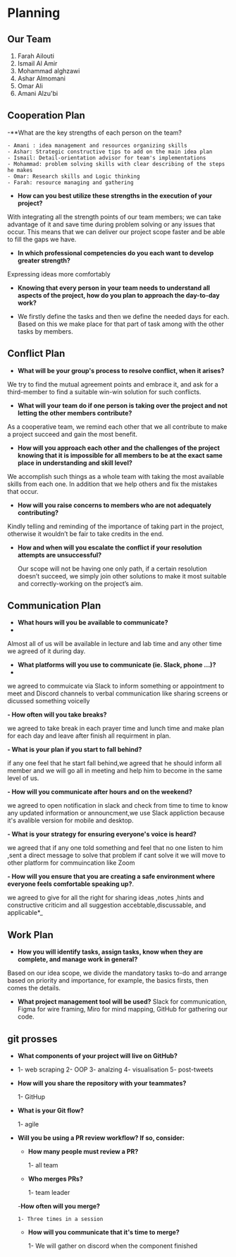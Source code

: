 # Planning

## Our Team

1. Farah Ailouti
2. Ismail Al Amir
3. Mohammad alghzawi
4. Ashar Almomani
5. Omar Ali
6. Amani Alzu'bi

## Cooperation Plan
-**What are the key strengths of each person on the team?

    - Amani : idea management and resources organizing skills
    - Ashar: Strategic constructive tips to add on the main idea plan
    - Ismail: Detail-orientation advisor for team's implementations
    - Mohammad: problem solving skills with clear describing of the steps he makes
    - Omar: Research skills and Logic thinking
    - Farah: resource managing and gathering
    
- **How can you best utilize these strengths in the execution of your project?**

With integrating all the strength points of our team members; we can take advantage of it and save time during problem solving or any issues that occur. This means that we can deliver our project scope faster and be able to fill the gaps we have.

- **In which professional competencies do you each want to develop greater strength?**

Expressing ideas more comfortably 

- **Knowing that every person in your team needs to understand all aspects of the project, how do you plan to approach the day-to-day work?** 

- We firstly define the tasks and then we define the needed days for each. Based on this we make place for that part of task among with the other tasks by members.

## Conflict Plan

- **What will be your group's process to resolve conflict, when it arises?** 

We try to find the mutual agreement points and embrace it, and ask for a third-member to find a suitable win-win solution for such conflicts.

- **What will your team do if one person is taking over the project and not letting the other members contribute?** 

As a cooperative team, we remind each other that we all contribute to make a project succeed and gain the most benefit.

- **How will you approach each other and the challenges of the project knowing that it is impossible for all members to be at the exact same place in understanding and skill level?** 

We accomplish such things as a whole team with taking the most available skills from each one. In addition that we help others and fix the mistakes that occur.

- **How will you raise concerns to members who are not adequately contributing?** 

Kindly telling and reminding of the importance of taking part in the project, otherwise it wouldn’t be fair to take credits in the end.

- **How and when will you escalate the conflict if your resolution attempts are unsuccessful?** 

  Our scope will not be having one only path, if a certain resolution doesn’t succeed, we simply join other solutions to make it most suitable and correctly-working on the project’s aim.
  
  
## Communication Plan

- **What hours will you be available to communicate?**
- 
Almost all of us will be available in lecture and lab time and any other time we agreed of it during day.

- **What platforms will you use to communicate (ie. Slack, phone ...)?**
- 
we agreed to commuicate via Slack to inform something or appointment to meet and Discord channels to verbal communication like sharing screens or dicussed something voicelly

**- How often will you take breaks?**

we agreed to take break in each prayer time and lunch time and make plan for each day and leave after finish all requirment in plan.

**- What is your plan if you start to fall behind?**

if any one feel that he start fall behind,we agreed that he should inform all member and we will go all in meeting and help him to become in the same level of us.

**- How will you communicate after hours and on the weekend?**

we agreed to open notification in slack and check from time to time to know any updated information or announcment,we use Slack appliction because it's  avalible version for mobile and desktop.

**- What is your strategy for ensuring everyone's voice is heard?**

we agreed that if any one told something and feel that no one listen to him ,sent a direct message to solve that problem if cant solve it we will move to other platform for commuincation like Zoom 

**- How will you ensure that you are creating a safe environment where everyone feels comfortable speaking up?**.

we agreed to give for all the right for sharing ideas ,notes ,hints and constructive criticim and all suggestion accebtable,discussable, and applicable*_


## Work Plan

- **How you will identify tasks, assign tasks, know when they are complete, and manage work in general?**
 
Based on our idea scope, we divide the mandatory tasks to-do and arrange based on priority and importance, for example, the basics firsts, then comes the details. 

- **What project management tool will be used?**
 Slack for communication, Figma for wire framing, Miro for mind mapping, GitHub for gathering our code.

## git prosses

- **What components of your project will live on GitHub?**
- 
    1- web scraping
    2- OOP
    3- analzing
    4- visualisation
    5- post-tweets
    
- **How will you share the repository with your teammates?**

    1-  GitHup
    
- **What is your Git flow?**

    1- agile
    
- **Will you be using a PR review workflow? If so, consider:**

  - **How many people must review a PR?**
  
      1-  all team
      
  - **Who merges PRs?**
  
      1- team leader
      
  -**How often will you merge?**
  
      1- Three times in a session
   - **How will you communicate that it's time to merge?**
   
       1- We will gather on discord when the component finished

